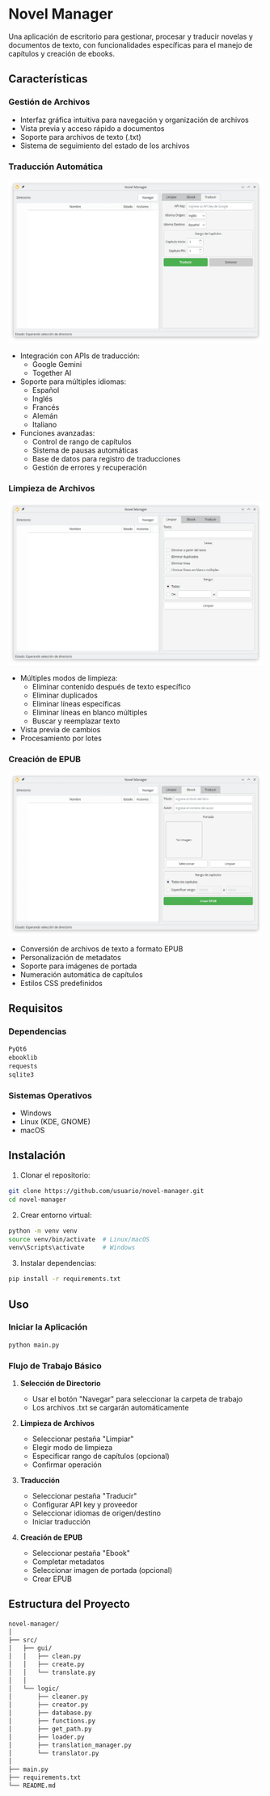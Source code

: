 # Novel Manager

Una aplicación de escritorio para gestionar, procesar y traducir novelas y documentos de texto, con funcionalidades específicas para el manejo de capítulos y creación de ebooks.

## Características

### Gestión de Archivos
- Interfaz gráfica intuitiva para navegación y organización de archivos
- Vista previa y acceso rápido a documentos
- Soporte para archivos de texto (.txt)
- Sistema de seguimiento del estado de los archivos

### Traducción Automática
![Traducción](assets/translate.webp)

- Integración con APIs de traducción:
  - Google Gemini
  - Together AI
- Soporte para múltiples idiomas:
  - Español
  - Inglés
  - Francés
  - Alemán
  - Italiano
- Funciones avanzadas:
  - Control de rango de capítulos
  - Sistema de pausas automáticas
  - Base de datos para registro de traducciones
  - Gestión de errores y recuperación

### Limpieza de Archivos
![Limpieza](assets/clean.webp)

- Múltiples modos de limpieza:
  - Eliminar contenido después de texto específico
  - Eliminar duplicados
  - Eliminar líneas específicas
  - Eliminar líneas en blanco múltiples
  - Buscar y reemplazar texto
- Vista previa de cambios
- Procesamiento por lotes

### Creación de EPUB
![epub](assets/ebook.webp)

- Conversión de archivos de texto a formato EPUB
- Personalización de metadatos
- Soporte para imágenes de portada
- Numeración automática de capítulos
- Estilos CSS predefinidos

## Requisitos

### Dependencias
```bash
PyQt6
ebooklib
requests
sqlite3
```

### Sistemas Operativos
- Windows
- Linux (KDE, GNOME)
- macOS

## Instalación

1. Clonar el repositorio:
```bash
git clone https://github.com/usuario/novel-manager.git
cd novel-manager
```

2. Crear entorno virtual:
```bash
python -m venv venv
source venv/bin/activate  # Linux/macOS
venv\Scripts\activate     # Windows
```

3. Instalar dependencias:
```bash
pip install -r requirements.txt
```

## Uso

### Iniciar la Aplicación
```bash
python main.py
```

### Flujo de Trabajo Básico

1. **Selección de Directorio**
   - Usar el botón "Navegar" para seleccionar la carpeta de trabajo
   - Los archivos .txt se cargarán automáticamente

2. **Limpieza de Archivos**
   - Seleccionar pestaña "Limpiar"
   - Elegir modo de limpieza
   - Especificar rango de capítulos (opcional)
   - Confirmar operación

3. **Traducción**
   - Seleccionar pestaña "Traducir"
   - Configurar API key y proveedor
   - Seleccionar idiomas de origen/destino
   - Iniciar traducción

4. **Creación de EPUB**
   - Seleccionar pestaña "Ebook"
   - Completar metadatos
   - Seleccionar imagen de portada (opcional)
   - Crear EPUB

## Estructura del Proyecto

```
novel-manager/
│
├── src/
│   ├── gui/
│   │   ├── clean.py
│   │   ├── create.py
│   │   └── translate.py
│   │
│   └── logic/
│       ├── cleaner.py
│       ├── creator.py
│       ├── database.py
│       ├── functions.py
│       ├── get_path.py
│       ├── loader.py
│       ├── translation_manager.py
│       └── translator.py
│
├── main.py
├── requirements.txt
└── README.md
```
